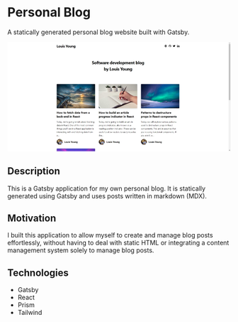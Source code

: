 # Personal Blog

A statically generated personal blog website built with Gatsby.

![Personal Blog](documentation/personal-blog.jpg)

## Description

This is a Gatsby application for my own personal blog. It is statically generated using Gatsby and uses posts written in markdown (MDX).

## Motivation

I built this application to allow myself to create and manage blog posts effortlessly, without having to deal with static HTML or integrating a content management system solely to manage blog posts.

## Technologies

- Gatsby
- React
- Prism
- Tailwind
